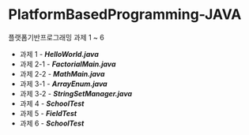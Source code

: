 # PlatformBasedProgramming-JAVA
플랫폼기반프로그래밍 과제 1 ~ 6 

 - 과제 1 - ***HelloWorld.java***
 - 과제 2-1 - ***FactorialMain.java***
 - 과제 2-2 - ***MathMain.java***
 - 과제 3-1 - ***ArrayEnum.java***
 - 과제 3-2 - ***StringSetManager.java***
 - 과제 4 - ***SchoolTest***
 - 과제 5 - ***FieldTest***
 - 과제 6 - ***SchoolTest***
